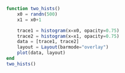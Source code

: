 ```julia
function two_hists()
    x0 = randn(500)
    x1 = x0+1

    trace1 = histogram(x=x0, opacity=0.75)
    trace2 = histogram(x=x1, opacity=0.75)
    data = [trace1, trace2]
    layout = Layout(barmode="overlay")
    plot(data, layout)
end
two_hists()
```


<div id="f811abc3-bae8-4f4e-a40e-ca05b7cdcae1" class="plotly-graph-div"></div>

<script>
    window.PLOTLYENV=window.PLOTLYENV || {};
    window.PLOTLYENV.BASE_URL="https://plot.ly";
    Plotly.newPlot('f811abc3-bae8-4f4e-a40e-ca05b7cdcae1', [{"type":"histogram","opacity":0.75,"x":[1.088726446809051,-0.5960800226634543,0.02767804931167153,-0.3308474572855349,1.304487151783765,0.7646782391565989,-0.5083290744624888,-0.3605790926038271,-0.5527298878680658,-0.6560845229509373,-0.11023499481922817,0.8101429538754124,0.8305141708113777,-0.36994138973585033,-0.035235748440302896,-0.42323176724188466,2.758421703503037,-0.33518933736428447,1.3934399549504028,0.6825278885517864,-0.32343989080113017,-1.0397818585464618,1.9490272190646258,0.2458059567193356,0.35457006948550546,-0.6100744860842608,1.1142313891666258,0.5340858282211839,-1.8417944074968717,0.17648247438715176,0.8254230598555583,0.6177618678629004,0.8472753111703247,-0.2582132450964371,-1.6370711456512974,0.8574844480154385,0.37253107642169786,0.7256781043330168,-0.39879156192196674,0.7984533873249745,-0.6191994183948141,0.9162680015827633,-0.6607684335708179,-0.890478416912876,0.7918672258044425,1.55206293296281,-0.21340347944276578,-0.8964978492057991,1.3202141359030852,-2.043671425029875,0.41894794042204236,0.44166962848997127,-1.8446480456316063,-0.4063610936764599,-0.625867696153919,0.4299627624202878,-0.2802868108069565,-0.9960425536733705,0.8600803166273598,1.0714676693113043,-0.9643942745437502,0.23807258934755887,-1.1223500576450844,-0.28784740433628425,-0.5195561782279492,0.6089640902188838,-0.17992169765722285,-1.0312659349299107,0.668778080887961,-0.7032735973404595,0.13227931452612915,-1.3637430954986434,-0.013644967061835288,0.15034878747900618,0.694820976309179,0.9720799250493231,0.33022125161187277,-0.5284975357756869,-0.871245803838908,0.1517769677679236,-0.5844103954178738,-1.6884759527613815,0.9933965486004253,-0.07195980069308508,0.16272871049335547,-0.3484500557111284,0.5876551735150762,0.3085744702340461,-0.4978932994560361,-2.255024962897029,-1.1041893080748575,-1.163773331935584,-0.173065175202145,-0.039594987410732724,0.9930045617786412,-1.1104781190296122,0.5883268173554574,-0.5983604455414816,0.3191375782772452,0.7725180740725219,-0.8818334302042339,0.19682498986908692,0.6895585963044227,-0.15156079147505266,-0.25647692603049127,-0.7285494422455877,-1.149991089686743,-1.7892898979753626,-1.0620004684925037,-0.6803801321394766,1.8051334018402314,-0.47857722336080494,1.6776561912696006,0.6807992525189946,-1.0178602883458066,0.4290062929866498,-0.25130611147893084,-0.14332730949762829,0.6251823774135337,-0.9950383686241586,-0.20592884450951257,0.8766533569679781,-0.06946503061244537,1.6123241442174436,2.0233314507434983,-0.1336926149447962,-1.153688206439152,0.6166233661524558,0.8869907738105052,0.7563058874717393,-0.733537130781773,0.0645706973071181,-1.3769862193204556,1.312754684429051,0.7055893861585287,-1.9774283423234795,0.5736452353101864,-0.030929434631447397,-0.9224337051362158,-0.3991958047802798,0.9381775035044115,-0.08604336127186171,0.8620119244350443,0.9916352914747238,-0.8278482182170456,-1.7990247889466224,0.8960874094349838,-0.9735046090048577,0.9300647829434311,-0.7191421019216487,1.0427448931436534,0.046735473915521124,-0.16076491106496119,0.6800681713709592,-0.9086649256524616,1.7657889167911194,-1.0785967153614076,0.6458705594437025,0.8111485946528926,-0.23929217703794242,-1.803091709776685,-1.6340570345031193,-0.4492687699691166,-1.4582759171412887,-0.5221006556026208,0.42302846905276875,-0.9208328201502988,1.137311641177426,1.0768101568651576,0.1407717590282107,0.7175218103729302,-0.5112983627589127,2.7245145175174055,1.5473195726837468,0.24711304193565042,-0.779531306360238,1.3053582901623402,-0.2204229916904729,-0.9417940776338722,-1.1749001620380208,-0.9360778801985568,1.0165933758552976,0.46538136531468227,-0.19864268588996128,-0.19548060879431944,0.8468851324969028,-0.27853529360331,0.01957273177379108,1.8317502329387272,0.5072213694204969,0.7067638899021204,1.3001927457714026,-0.7744609368047759,-1.0999924420794414,-0.2700796343768026,0.16489155654412865,2.6779002101399025,-0.8329041253668795,-1.1880498016168537,-2.3843817375789245,-0.9504687913738609,0.08100122718533459,0.03367027589732206,-0.978343931569959,0.10927216899690688,-0.6791457910579273,3.154625270971461,1.0569816631586357,-0.22561543409191093,0.4264330144181529,-0.20759003202287368,-0.5481858359423676,-1.9650407018553475,1.0183649522829301,0.5668099205053849,0.014946249229671384,-1.2677332107724215,-0.6153605037261703,-0.1655954782468833,0.10214368657839382,-0.7953935387052457,-1.891555656682916,-0.6419021429760298,-0.8707643722053116,0.9019388788023079,-0.3300788431059383,-0.37048177731470777,0.42755625215426235,-1.9048208081837659,1.1045792142493103,-1.0479848387503483,-1.194429055009891,1.14877052071458,-0.12905576715019013,0.4098367298342131,0.13831586036700252,-0.5559433597716259,1.3920574066430864,-0.7154787758284646,-0.02323979270367081,0.9770995964844355,-0.06740605164174522,1.1145052525093566,0.9056318827942543,-1.3350582348755977,-0.4333850571969309,1.1842081494073622,-0.8211897313101956,-0.12513882467794682,-2.5219140438685206,1.1827622741505757,-0.787065759837198,-0.8063447395299163,0.18424750046661273,-0.6901715144403338,1.8700699883727425,0.09394532403488524,0.5056172763940796,-0.6338213130927658,0.6677358203390776,0.6431903186184144,0.6457959721655258,0.6982135143586791,0.33131787038545857,1.7214943686108795,-1.3187919010898126,-0.696323109730587,0.025915471369843793,-0.4370466429318159,1.0324282590852296,0.9662087029612635,0.43228081626325743,0.9656693615642911,-2.2621012106482037,-0.4105782268658881,1.1027666021978535,-0.474116981708112,0.7053431186595986,0.20938796964008669,1.052780506171804,-2.0805038235042765,-0.4149029646056445,-0.24596219183515716,0.5673062044024207,-0.1977485106411673,0.315157841160727,-0.5085328224576138,0.6881428480323878,-0.11275773509087536,0.24884817940133588,0.0016845890233461028,0.587200838795686,-0.13272335858433962,-2.128181847351704,1.9695439699695207,0.9713535544805741,0.9183438338168349,-0.5849419053055702,1.4059371677029104,-0.19594847879879754,0.4086601749275546,-0.2588585032329559,0.08101038790520408,0.40132215333649157,-0.07615659575009671,1.201231458458733,0.787726576498444,-0.007104610532129781,1.5710912875099234,-1.0499644540720316,-0.12054705903285574,-1.6648379570261969,2.1326321784412676,-0.381524020697346,-1.0275921572858304,0.5207188632802127,-1.0165216293161647,-0.9961268730774163,-0.953762110700036,-0.9543035697952804,1.2343014759804334,0.5762553452922826,-0.15250801294235752,0.06526952554725715,-0.29592419440022416,-0.3769823657370677,-0.4639570980497798,0.9316940088328486,0.6423677431276253,-1.5550677200534608,0.9128210996237732,-0.26102416130998957,-0.03203857778724677,0.032162398027228596,0.17300431303204356,-1.2989969092122013,2.664272006796223,-0.2936064546251942,0.17712812378627504,1.9044463536100968,-0.6295863180263139,0.22711763250446565,1.7976356353212932,1.1233240604166832,0.9345926741812953,1.316630261724369,0.8394940069917298,0.1428955341941754,0.5255483832611373,1.5983272182338377,-0.9050943441372004,-0.4080949515091534,-0.8068124789883194,-1.2146391804219667,0.8350583022998906,1.7449222624713903,1.1569371719713901,-1.7739742678639663,-0.03792464372211131,-0.6670387823397506,-1.645776184485963,-1.3067920214351687,-1.2786280551621994,0.32618564791576904,-1.467084438313635,0.44173689851326897,0.49030379427022175,0.5759388281942499,-3.1236603506442404,-0.5131036921466277,0.4354923257322442,-0.23337283327335523,-0.5506085816784632,0.4958447769415423,0.39997495964379226,0.3084421487083334,-0.8130260060328184,0.3300594849219135,0.8399690035084858,0.892404164015407,0.26060700436240536,-0.8835146411169267,-0.7595235715123264,-0.6119785526222363,0.7280354675733912,-0.37786972910449346,-1.5318209168812766,1.0942389618881827,0.20000494322097723,0.5982838723299329,-0.5677110309803485,0.24003878349249638,1.303166394644975,0.36559218917838837,1.5562946166182352,0.9348836808067895,-1.0407432445147526,0.2774050325556887,-0.3984694229554598,-0.28264608814672015,0.37830160412090325,-0.6081423884357507,0.4007485686097604,0.9095580039753799,1.4400255378592346,0.32217046199113514,0.9848221761733659,0.7349378070412141,-1.5656961414002377,1.0762204040308025,0.2834573109282637,-0.9898695789030579,-0.22160736347363802,0.286285918808332,-1.5041018188297341,-0.2524947676967777,0.14848850088930712,-1.2869378765885027,-1.0234078690226889,-2.7295023347205403,-1.2153222106153112,0.12011438666398683,-0.888618159004302,1.5596076099499172,2.599858477543181,-0.8196261598439136,0.0470586804313158,-0.845090759287594,0.25624316768352917,-0.15465980378850255,-0.9613235126611738,-0.3353023173647345,0.17630629180307944,0.5730538839757746,-0.9820606487172868,-0.18129583703496296,-1.6775104954479767,-0.2931541665175999,-0.11432801600577151,-1.0204779943821563,0.05682336308073657,-0.9441529138505995,-0.26827938870285273,0.47017136308993124,0.8376984345188061,1.8733105532303933,1.335214561718236,-1.6436971393499182,0.2640147088969798,2.434306555231285,1.2234866597978462,1.0910496508534355,0.15339689331030054,-0.09434126991324751,0.45761745987518104,-0.3841377548764605,1.485053215096714,-0.770008526459601,0.7820034034637087,0.4301099450496539,-1.4308520480796982,-1.314358947708316,-0.2555467299582772,-1.5237851256593695,1.7891930364536968,0.4789913845464432,-0.17007997065142666,0.7573248305834945,-0.07501435523594044,-0.5252489351309313,-0.15007947724127185,0.32826497682957684,0.6941513781007697,0.7600229155349547,1.04907232708825,-1.2438248320352983,0.519891354159978,1.5260760663310908,-0.9121120151555502,-1.135368043370176,-0.03393633270772225,0.8335608280240742,0.6169125081863504,-1.288851109912875,-2.7824761482422122,1.9015362465141543,-2.3105610586604675,-0.05686734212360952,-0.41140255764087613,-1.0090965774581502,1.4380777558492432,0.9850642323652462,-0.7595274406419098,1.956386285773294,-0.20184568314868215,-0.4592987527461813,-2.401619432267375,0.45021461001078955,0.8737056597213334,-0.015235735866896189]},{"type":"histogram","opacity":0.75,"x":[2.088726446809051,0.4039199773365457,1.0276780493116715,0.6691525427144651,2.304487151783765,1.764678239156599,0.49167092553751124,0.639420907396173,0.44727011213193424,0.34391547704906267,0.8897650051807718,1.8101429538754124,1.8305141708113777,0.6300586102641497,0.9647642515596971,0.5767682327581154,3.758421703503037,0.6648106626357155,2.393439954950403,1.6825278885517863,0.6765601091988698,-0.03978185854646177,2.949027219064626,1.2458059567193356,1.3545700694855054,0.38992551391573915,2.114231389166626,1.5340858282211838,-0.8417944074968717,1.1764824743871518,1.8254230598555583,1.6177618678629004,1.8472753111703248,0.7417867549035628,-0.6370711456512974,1.8574844480154384,1.3725310764216978,1.7256781043330167,0.6012084380780333,1.7984533873249746,0.38080058160518593,1.9162680015827633,0.33923156642918206,0.10952158308712401,1.7918672258044426,2.55206293296281,0.7865965205572343,0.10350215079420089,2.3202141359030852,-1.043671425029875,1.4189479404220424,1.4416696284899713,-0.8446480456316063,0.5936389063235401,0.374132303846081,1.4299627624202877,0.7197131891930435,0.003957446326629532,1.8600803166273598,2.0714676693113043,0.03560572545624985,1.2380725893475588,-0.12235005764508444,0.7121525956637158,0.4804438217720508,1.6089640902188838,0.8200783023427771,-0.0312659349299107,1.6687780808879609,0.29672640265954053,1.1322793145261292,-0.36374309549864337,0.9863550329381647,1.1503487874790062,1.694820976309179,1.972079925049323,1.3302212516118728,0.4715024642243131,0.12875419616109196,1.1517769677679235,0.41558960458212624,-0.6884759527613815,1.9933965486004253,0.928040199306915,1.1627287104933555,0.6515499442888716,1.5876551735150763,1.308574470234046,0.5021067005439639,-1.255024962897029,-0.10418930807485749,-0.16377333193558408,0.826934824797855,0.9604050125892672,1.9930045617786412,-0.11047811902961224,1.5883268173554574,0.4016395544585184,1.3191375782772452,1.772518074072522,0.11816656979576612,1.196824989869087,1.6895585963044226,0.8484392085249474,0.7435230739695087,0.2714505577544123,-0.1499910896867429,-0.7892898979753626,-0.062000468492503735,0.31961986786052343,2.8051334018402314,0.521422776639195,2.677656191269601,1.6807992525189945,-0.017860288345806552,1.4290062929866498,0.7486938885210692,0.8566726905023717,1.6251823774135337,0.00496163137584138,0.7940711554904875,1.876653356967978,0.9305349693875546,2.6123241442174434,3.0233314507434983,0.8663073850552038,-0.15368820643915204,1.6166233661524558,1.8869907738105052,1.7563058874717394,0.26646286921822704,1.064570697307118,-0.3769862193204556,2.312754684429051,1.7055893861585287,-0.9774283423234795,1.5736452353101864,0.9690705653685526,0.07756629486378419,0.6008041952197203,1.9381775035044115,0.9139566387281383,1.8620119244350444,1.991635291474724,0.17215178178295443,-0.7990247889466224,1.8960874094349838,0.02649539099514231,1.9300647829434312,0.28085789807835126,2.042744893143653,1.046735473915521,0.8392350889350388,1.680068171370959,0.0913350743475384,2.765788916791119,-0.07859671536140755,1.6458705594437024,1.8111485946528925,0.7607078229620576,-0.803091709776685,-0.6340570345031193,0.5507312300308834,-0.4582759171412887,0.47789934439737924,1.4230284690527688,0.07916717984970123,2.1373116411774262,2.0768101568651574,1.1407717590282107,1.7175218103729302,0.4887016372410873,3.7245145175174055,2.5473195726837465,1.2471130419356504,0.22046869363976196,2.3053582901623404,0.779577008309527,0.05820592236612776,-0.17490016203802083,0.06392211980144324,2.0165933758552974,1.4653813653146823,0.8013573141100387,0.8045193912056805,1.8468851324969027,0.72146470639669,1.019572731773791,2.8317502329387274,1.5072213694204968,1.7067638899021205,2.300192745771403,0.2255390631952241,-0.09999244207944136,0.7299203656231974,1.1648915565441287,3.6779002101399025,0.16709587463312048,-0.1880498016168537,-1.3843817375789245,0.049531208626139134,1.0810012271853346,1.033670275897322,0.021656068430040976,1.109272168996907,0.3208542089420727,4.1546252709714615,2.056981663158636,0.774384565908089,1.426433014418153,0.7924099679771264,0.4518141640576324,-0.9650407018553475,2.01836495228293,1.566809920505385,1.0149462492296715,-0.2677332107724215,0.38463949627382965,0.8344045217531166,1.1021436865783938,0.20460646129475435,-0.8915556566829159,0.35809785702397023,0.12923562779468845,1.901938878802308,0.6699211568940617,0.6295182226852922,1.4275562521542624,-0.9048208081837659,2.10457921424931,-0.04798483875034831,-0.19442905500989105,2.1487705207145797,0.8709442328498098,1.4098367298342132,1.1383158603670025,0.4440566402283741,2.3920574066430866,0.28452122417153536,0.9767602072963292,1.9770995964844356,0.9325939483582548,2.114505252509357,1.9056318827942542,-0.3350582348755977,0.5666149428030691,2.184208149407362,0.17881026868980443,0.8748611753220532,-1.5219140438685206,2.1827622741505754,0.21293424016280205,0.19365526047008375,1.1842475004666126,0.30982848555966624,2.8700699883727427,1.0939453240348853,1.5056172763940796,0.3661786869072342,1.6677358203390775,1.6431903186184145,1.6457959721655258,1.6982135143586792,1.3313178703854587,2.7214943686108795,-0.3187919010898126,0.303676890269413,1.0259154713698437,0.5629533570681842,2.0324282590852296,1.9662087029612634,1.4322808162632574,1.965669361564291,-1.2621012106482037,0.5894217731341119,2.1027666021978533,0.525883018291888,1.7053431186595986,1.2093879696400867,2.0527805061718043,-1.0805038235042765,0.5850970353943554,0.7540378081648429,1.5673062044024206,0.8022514893588327,1.315157841160727,0.4914671775423862,1.688142848032388,0.8872422649091246,1.248848179401336,1.0016845890233461,1.587200838795686,0.8672766414156604,-1.128181847351704,2.9695439699695205,1.971353554480574,1.9183438338168348,0.4150580946944298,2.4059371677029104,0.8040515212012025,1.4086601749275545,0.7411414967670441,1.081010387905204,1.4013221533364915,0.9238434042499033,2.201231458458733,1.787726576498444,0.9928953894678703,2.5710912875099234,-0.04996445407203165,0.8794529409671442,-0.6648379570261969,3.1326321784412676,0.618475979302654,-0.02759215728583042,1.5207188632802127,-0.016521629316164743,0.0038731269225836806,0.046237889299963975,0.045696430204719585,2.234301475980433,1.5762553452922825,0.8474919870576425,1.065269525547257,0.7040758055997758,0.6230176342629323,0.5360429019502202,1.9316940088328485,1.6423677431276253,-0.5550677200534608,1.9128210996237733,0.7389758386900105,0.9679614222127533,1.0321623980272285,1.1730043130320436,-0.29899690921220134,3.664272006796223,0.7063935453748058,1.177128123786275,2.904446353610097,0.37041368197368607,1.2271176325044657,2.797635635321293,2.1233240604166834,1.9345926741812953,2.3166302617243693,1.8394940069917298,1.1428955341941753,1.5255483832611372,2.5983272182338375,0.09490565586279964,0.5919050484908466,0.19318752101168057,-0.21463918042196672,1.8350583022998905,2.7449222624713903,2.15693717197139,-0.7739742678639663,0.9620753562778886,0.33296121766024944,-0.6457761844859631,-0.3067920214351687,-0.27862805516219935,1.326185647915769,-0.467084438313635,1.441736898513269,1.4903037942702217,1.57593882819425,-2.1236603506442404,0.48689630785337235,1.4354923257322443,0.7666271667266448,0.44939141832153684,1.4958447769415422,1.3999749596437923,1.3084421487083335,0.18697399396718162,1.3300594849219136,1.839969003508486,1.892404164015407,1.2606070043624054,0.11648535888307332,0.2404764284876736,0.3880214473777637,1.7280354675733913,0.6221302708955065,-0.5318209168812766,2.0942389618881827,1.2000049432209772,1.5982838723299329,0.4322889690196515,1.2400387834924964,2.303166394644975,1.3655921891783884,2.556294616618235,1.9348836808067895,-0.04074324451475264,1.2774050325556887,0.6015305770445403,0.7173539118532799,1.3783016041209033,0.39185761156424925,1.4007485686097603,1.90955800397538,2.440025537859235,1.3221704619911352,1.984822176173366,1.7349378070412143,-0.5656961414002377,2.0762204040308028,1.2834573109282637,0.010130421096942066,0.778392636526362,1.286285918808332,-0.5041018188297341,0.7475052323032223,1.148488500889307,-0.28693787658850267,-0.023407869022688876,-1.7295023347205403,-0.2153222106153112,1.1201143866639869,0.11138184099569803,2.559607609949917,3.599858477543181,0.18037384015608637,1.0470586804313158,0.15490924071240597,1.2562431676835293,0.8453401962114975,0.038676487338826226,0.6646976826352655,1.1763062918030793,1.5730538839757746,0.01793935128271318,0.818704162965037,-0.6775104954479767,0.7068458334824002,0.8856719839942285,-0.02047799438215625,1.0568233630807367,0.05584708614940048,0.7317206112971473,1.4701713630899311,1.837698434518806,2.873310553230393,2.335214561718236,-0.6436971393499182,1.2640147088969798,3.434306555231285,2.223486659797846,2.0910496508534355,1.1533968933103005,0.9056587300867525,1.457617459875181,0.6158622451235395,2.485053215096714,0.22999147354039895,1.7820034034637087,1.430109945049654,-0.43085204807969824,-0.31435894770831596,0.7444532700417228,-0.5237851256593695,2.789193036453697,1.4789913845464433,0.8299200293485733,1.7573248305834945,0.9249856447640595,0.4747510648690687,0.8499205227587281,1.328264976829577,1.6941513781007695,1.7600229155349547,2.04907232708825,-0.24382483203529826,1.5198913541599781,2.5260760663310906,0.08788798484444982,-0.13536804337017605,0.9660636672922778,1.833560828024074,1.6169125081863505,-0.288851109912875,-1.7824761482422122,2.901536246514154,-1.3105610586604675,0.9431326578763904,0.5885974423591238,-0.009096577458150179,2.4380777558492435,1.985064232365246,0.2404725593580902,2.956386285773294,0.7981543168513179,0.5407012472538186,-1.401619432267375,1.4502146100107896,1.8737056597213333,0.9847642641331038]}],
               {"barmode":"overlay","margin":{"l":50,"b":60,"r":50,"t":60}}, {showLink: false});

 </script>



